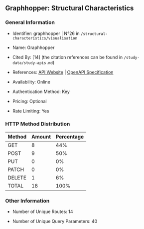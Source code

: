 ## Graphhopper: Structural Characteristics

### General Information

- Identifier: graphhopper | N°26 in `/structural-characteristics/visualisation`

- Name: Graphhopper

- Cited By: [14] (the citation references can be found in `/study-data/study-apis.md`)

- References: [API Website](https://docs.graphhopper.com) | [OpenAPI Specification](https://docs.graphhopper.com/)

- Availability: Online

- Authentication Method: Key

- Pricing: Optional

- Rate Limiting: Yes

### HTTP Method Distribution

| Method | Amount | Percentage |
|--------|--------|------------|
| GET | 8 | 44% |
| POST | 9 | 50% |
| PUT | 0 | 0% |
| PATCH | 0 | 0% |
| DELETE | 1 | 6% |
| TOTAL | 18 | 100% |

### Other Information

- Number of Unique Routes: 14

- Number of Unique Query Parameters: 40

